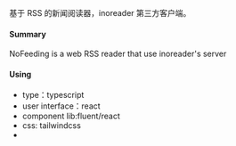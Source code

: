 基于 RSS 的新闻阅读器，inoreader 第三方客户端。<br/>
#### Summary
NoFeeding is a web RSS reader that use inoreader's server
#### Using
- type：typescript
- user interface：react
- component lib:fluent/react
- css: tailwindcss
- 

